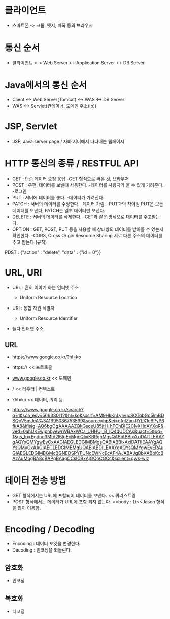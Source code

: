# 클라이언트

- 스마트폰 -> 크롬, 엣지, 파폭 등의 브라우저

# 통신 순서

- 클라이언트 <-> Web Server <-> Application Server <-> DB Server

# Java에서의 통신 순서

- Client <-> Web Server(Tomcat) <-> WAS <-> DB Server
- WAS <-> Servlet(컨테이너, 도메인 주소(ip))

# JSP, Servlet

- JSP, Java server page / 자바 서버에서 나타내는 웹페이지

# HTTP 통신의 종류 / RESTFUL API

- GET : 단순 데이터 요청 응답
	-GET 형식으로 써온 것, 브라우저 
- POST : 우편, 데이터를 보낼떄 사용한다.
	-데이터를 사용자가 볼 수 없게 가려준다.
	-로그인
- PUT : 서버에 데이터를 놓다.
	-데이터가 가려진다.
- PATCH : 서버의 데이터를 수정한다.
	-데이터 가림.
	-PUT과의 차이점 PUT은 모든 데이터를 보낸다, PATCH는 일부 데이터만 보낸다. 
- DELETE : 서버의 데이터를 삭제한다.
	-GET과 같은 방식으로 대이터를 주고받는다.
- OPTION : GET, POST, PUT 등을 사용할 때 상대방의 데이터를 받아올 수 있는지 확인한다.
	-CORS, Cross Origin Resource Sharing 서로 다른 주소의 데이터를 주고 받는다.(규칙)

PDST : {"action" : "delete", "data" :
{"id = 0"}}

# URL, URI

- URL : 흔히 이야기 하는 인터넷 주소
	- Uniform Resource Location
- URI : 통합 자원 식별자
	- Uniform Resource Identifier

- 둘다 인터넷 주소

## URL

- https://www.google.co.kr/?hl=ko
- https:// << 프로토콜
- www.google.co.kr << 도매인
- / << 라우터 | 컨텍스트
- ?hl=ko << 데이터, 쿼리 등


- https://www.google.co.kr/search?q=1&sca_esv=566330112&hl=ko&sxsrf=AM9HkKnLyIvucSOTqbGo5lmBDSQpV5mJcA%3A1695086753599&source=hp&ei=ofgIZanJIYLX1e8PyP6fkA8&iflsig=AO6bgOgAAAAAZQkGsceU85jtH_hFChDIE2CNXHdAYXqR&ved=0ahUKEwjpnbyewrWBAxWCa_UHHUj_B_IQ4dUDCAs&uact=5&oq=1&gs_lp=Egdnd3Mtd2l6IgExMgcQIxiKBRgnMgsQABiABBixAxiDATILEAAYgAQYsQMYgwEyCxAAGIAEGLEDGIMBMgsQABiABBixAxiDATIIEAAYgAQYsQMyCxAAGIAEGLEDGIMBMgUQABiABDILEAAYgAQYsQMYgwEyERAuGIAEGLEDGIMBGMcBGNEDSPYFUNcEWNcEcAF4AJABAJgBbKABbKoBAzAuMbgBA8gBAPgBAagCCsICBxAjGOoCGCc&sclient=gws-wiz

# 데이터 전송 방법

- GET 형식에서는 URL에 포함되어 데이터를 보낸다. << 쿼리스트링
- POST 형식에서는 데이터가 URL에 포함 되지 않는다. <<body : {}<<Jason 형식을 많이 이용함.

# Encoding / Decoding

- Encoding : 데이터 포멧을 변경한다.
- Decoding : 인코딩을 되돌린다.

## 암호화

- 인코딩

## 복호화

- 디코딩

